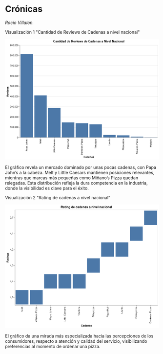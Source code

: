 # Crónicas
_Rocío Villalón._

Visualización 1 "Cantidad de Reviews de Cadenas a nivel nacional"

![imagen](https://github.com/rociovillalon/Mercado-de-pizzas-en-Chile-Arce-Bobadilla-y-Villal-n/blob/main/Entrega%204/Villal%C3%B3n_Integrante_03_Roc%C3%ADo/visualizaci%C3%B3n/visualization%20(1).png?raw=true)

El gráfico revela un mercado dominado por unas pocas cadenas, con Papa John’s a la cabeza. Melt y Little Caesars mantienen posiciones relevantes, mientras que marcas más pequeñas como Miñano’s Pizza quedan relegadas. Esta distribución refleja la dura competencia en la industria, donde la visibilidad es clave para el éxito.

Visualización 2 "Rating de cadenas a nivel nacional"

![imagen](https://github.com/rociovillalon/Mercado-de-pizzas-en-Chile-Arce-Bobadilla-y-Villal-n/blob/main/Entrega%204/Villal%C3%B3n_Integrante_03_Roc%C3%ADo/visualizaci%C3%B3n/visualizaci%C3%B3n%202.png?raw=true)

 El gráfico da una mirada más especializada hacia las percepciones de los consumidores, respecto a atención y calidad del servicio, 
 visibilizando preferencias al momento de ordenar una pizza. 